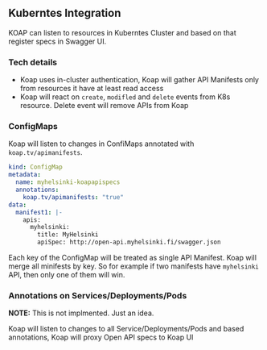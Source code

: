 ## Kuberntes Integration

KOAP can listen to resources in Kuberntes Cluster and based on that register specs in Swagger UI.

### Tech details

- Koap uses in-cluster authentication, Koap will gather API Manifests only from resources it have at least read access
- Koap will react on `create`, `modifled` and `delete` events from K8s resource. Delete event will remove APIs from Koap

### ConfigMaps

Koap will listen to changes in ConfiMaps annotated with `koap.tv/apimanifests`.

```yaml
kind: ConfigMap
metadata:
  name: myhelsinki-koapapispecs
  annotations:
    koap.tv/apimanifests: "true"
data:
  manifest1: |- 
    apis:
      myhelsinki:
        title: MyHelsinki
        apiSpec: http://open-api.myhelsinki.fi/swagger.json
```

Each key of the ConfigMap will be treated as single API Manifest. Koap will merge all minifests by key. So for example if two manifests have `myhelsinki` API, then only one of them will win.

### Annotations on Services/Deployments/Pods

__NOTE:__ This is not implmented. Just an idea.

Koap will listen to changes to all Service/Deployments/Pods and based annotations, Koap will proxy Open API specs to Koap UI